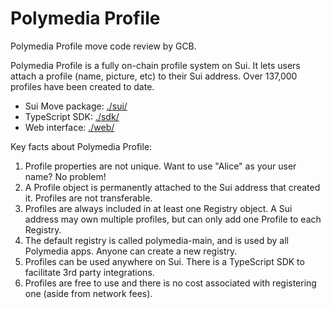 # Polymedia Profile

Polymedia Profile move code review by GCB.


Polymedia Profile is a fully on-chain profile system on Sui. It lets users attach a profile (name, picture, etc) to their Sui address. Over 137,000 profiles have been created to date.

- Sui Move package: [./sui/](https://github.com/juzybits/polymedia-profile/tree/main/sui)
- TypeScript SDK: [./sdk/](https://github.com/juzybits/polymedia-profile/tree/main/sdk)
- Web interface: [./web/](https://github.com/juzybits/polymedia-profile/tree/main/web)

Key facts about Polymedia Profile:
1. Profile properties are not unique. Want to use "Alice" as your user name? No problem!
2. A Profile object is permanently attached to the Sui address that created it. Profiles are not transferable.
3. Profiles are always included in at least one Registry object. A Sui address may own multiple profiles, but can only add one Profile to each Registry.
4. The default registry is called polymedia-main, and is used by all Polymedia apps. Anyone can create a new registry.
5. Profiles can be used anywhere on Sui. There is a TypeScript SDK to facilitate 3rd party integrations.
6. Profiles are free to use and there is no cost associated with registering one (aside from network fees).
